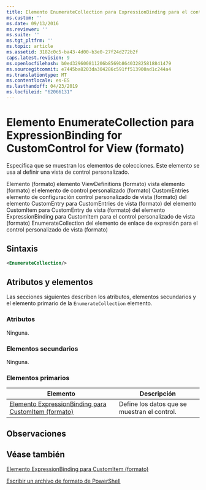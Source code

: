 ```yaml
---
title: Elemento EnumerateCollection para ExpressionBinding para el control personalizado para la vista (formato) | Microsoft Docs
ms.custom: ''
ms.date: 09/13/2016
ms.reviewer: ''
ms.suite: ''
ms.tgt_pltfrm: ''
ms.topic: article
ms.assetid: 3182c0c5-ba43-4d00-b3e0-27f24d272b2f
caps.latest.revision: 9
ms.openlocfilehash: b0ed329600811206b8569b864032825818841479
ms.sourcegitcommit: e7445ba8203da304286c591ff513900ad1c244a4
ms.translationtype: MT
ms.contentlocale: es-ES
ms.lasthandoff: 04/23/2019
ms.locfileid: "62066131"
---
```

# <a name="enumeratecollection-element-for-expressionbinding-for-customcontrol-for-view-format"></a>Elemento EnumerateCollection para ExpressionBinding for CustomControl for View (formato)

Especifica que se muestran los elementos de colecciones. Este elemento se usa al definir una vista de control personalizado.

Elemento (formato) elemento ViewDefinitions (formato) vista elemento (formato) el elemento de control personalizado (formato) CustomEntries elemento de configuración control personalizado de vista (formato) del elemento CustomEntry para CustomEntries de vista (formato) del elemento CustomItem para CustomEntry de vista (formato) del elemento ExpressionBinding para CustomItem para el control personalizado de vista (formato) EnumerateCollection del elemento de enlace de expresión para el control personalizado de vista (formato)

## <a name="syntax"></a>Sintaxis

```xml
<EnumerateCollection/>
```

## <a name="attributes-and-elements"></a>Atributos y elementos

Las secciones siguientes describen los atributos, elementos secundarios y el elemento primario de la `EnumerateCollection` elemento.

### <a name="attributes"></a>Atributos

Ninguna.

### <a name="child-elements"></a>Elementos secundarios

Ninguna.

### <a name="parent-elements"></a>Elementos primarios

|Elemento|Descripción|
|-------------|-----------------|
|[Elemento ExpressionBinding para CustomItem (formato)](./expressionbinding-element-for-customitem-for-controls-for-configuration-format.md)|Define los datos que se muestran el control.|

## <a name="remarks"></a>Observaciones

## <a name="see-also"></a>Véase también

[Elemento ExpressionBinding para CustomItem (formato)](./expressionbinding-element-for-customitem-for-controls-for-configuration-format.md)

[Escribir un archivo de formato de PowerShell](./writing-a-powershell-formatting-file.md)
